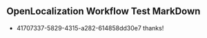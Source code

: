 ## OpenLocalization Workflow Test MarkDown
* 41707337-5829-4315-a282-614858dd30e7 
thanks!<!--HONumber=Mar16_HO2-->
